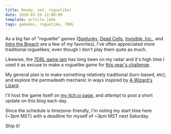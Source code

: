 ```yaml
---
title: Ready, set, roguelike!
date: 2020-02-29 12:00:00
template: article.jade
tags: gamedev, roguelike, 7DRL
---
```

As a big fan of "roguelite" games ([Spelunky](https://spelunkyworld.com), [Dead Cells](https://dead-cells.com),  [Invisible, Inc.](https://www.klei.com/games/invisible-inc), and [Intro the Breach](http://subsetgames.com/itb.html) are a few of my favorites), I've often appreciated more traditional roguelikes; even though I don't play them quite as much.

Likewise, the [7DRL game jam](https://7drl.com) has long been on my radar and it's high time I used it as excuse to make a roguelike game for [this year's challenge](https://itch.io/jam/7drl-challenge-2020).

My general plan is to make something relatively traditional (turn-based, etc), and explore the permadeath mechanic in ways inspired by [A Wizard's Lizard](http://www.wizardslizard.com).

I'll host the game itself on [my itch.io page](https://gosub.itch.io), and *attempt* to post a short update on this blog each day.

Since the schedule is timezone-friendly, I'm noting my start time here (~3pm MST) with a deadline for myself of ~3pm MST next Saturday.

Ship it!
